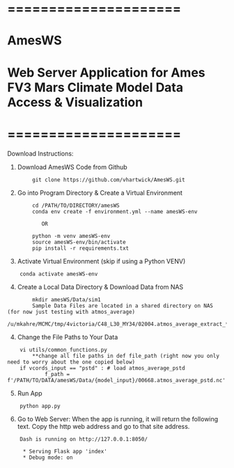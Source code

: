 # =====================
# AmesWS
# Web Server Application for Ames FV3 Mars Climate Model Data Access & Visualization
# =====================
Download Instructions:
1. Download AmesWS Code from Github
```
        git clone https://github.com/vhartwick/AmesWS.git
```
2. Go into Program Directory & Create a Virtual Environment
``` 
        cd /PATH/TO/DIRECTORY/amesWS
        conda env create -f environment.yml --name amesWS-env
       
           OR

        python -m venv amesWS-env
        source amesWS-env/bin/activate
        pip install -r requirements.txt

```

3. Activate Virtual Environment (skip if using a Python VENV)
```     
	conda activate amesWS-env
```
4. Create a Local Data Directory & Download Data from NAS 
```
        mkdir amesWS/Data/sim1
        Sample Data Files are located in a shared directory on NAS (for now just testing with atmos_average)
        /u/mkahre/MCMC/tmp/4victoria/C48_L30_MY34/02004.atmos_average_extract_*.nc
```
4. Change the File Paths to Your Data
```
	vi utils/common_functions.py 
        **change all file paths in def file_path (right now you only need to worry about the one copied below)
	if vcords_input == "pstd" : # load atmos_average_pstd
       		f_path = f'/PATH/TO/DATA/amesWS/Data/{model_input}/00668.atmos_average_pstd.nc'
```
5. Run App
```  	
	python app.py
```

6. Go to Web Server: When the app is running, it will return the following text. Copy the http web address and 
   go to that site address.

```	
	Dash is running on http://127.0.0.1:8050/

	 * Serving Flask app 'index'
	 * Debug mode: on
```
